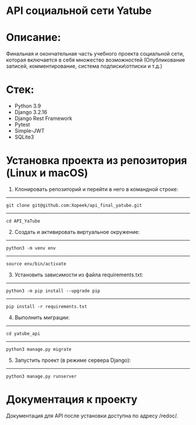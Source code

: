 # API социальной сети Yatube
# Описание:
 
Финальная и окончательная часть учебного проекта социальной сети, которая включается в себя множество возможностей (Опубликование записей, комментирование, система подписки\отписки и т.д.)

# Стек:
- Python 3.9
- Django 3.2.16
- Django Rest Framework
- Pytest
- Simple-JWT
- SQLite3

# Установка проекта из репозитория (Linux и macOS)

1. Клонировать репозиторий и перейти в него в командной строке:
---
    git clone git@github.com:Xopeek/api_final_yatube.git
---
    cd API_YaTube


2. Cоздать и активировать виртуальное окружение:
---
    python3 -m venv env
---
    source env/bin/activate

3. Установить зависимости из файла requirements.txt:
---
    python3 -m pip install --upgrade pip
---
    pip install -r requirements.txt

4. Выполнить миграции:
---
    cd yatube_api
---
    python3 manage.py migrate

5. Запустить проект (в режиме сервера Django):
---
    python3 manage.py runserver


# Документация к проекту
Документация для API после установки доступна по адресу /redoc/.